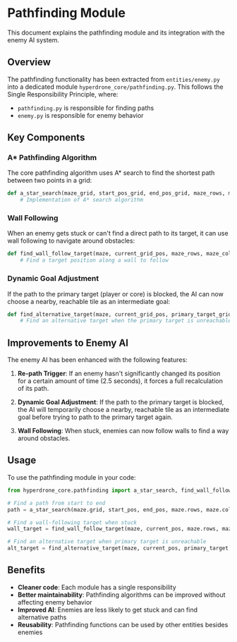 # Pathfinding Module

This document explains the pathfinding module and its integration with the enemy AI system.

## Overview

The pathfinding functionality has been extracted from `entities/enemy.py` into a dedicated module `hyperdrone_core/pathfinding.py`. This follows the Single Responsibility Principle, where:

- `pathfinding.py` is responsible for finding paths
- `enemy.py` is responsible for enemy behavior

## Key Components

### A* Pathfinding Algorithm

The core pathfinding algorithm uses A* search to find the shortest path between two points in a grid:

```python
def a_star_search(maze_grid, start_pos_grid, end_pos_grid, maze_rows, maze_cols):
    # Implementation of A* search algorithm
```

### Wall Following

When an enemy gets stuck or can't find a direct path to its target, it can use wall following to navigate around obstacles:

```python
def find_wall_follow_target(maze, current_grid_pos, maze_rows, maze_cols):
    # Find a target position along a wall to follow
```

### Dynamic Goal Adjustment

If the path to the primary target (player or core) is blocked, the AI can now choose a nearby, reachable tile as an intermediate goal:

```python
def find_alternative_target(maze, current_grid_pos, primary_target_grid, maze_rows, maze_cols, max_distance=10):
    # Find an alternative target when the primary target is unreachable
```

## Improvements to Enemy AI

The enemy AI has been enhanced with the following features:

1. **Re-path Trigger**: If an enemy hasn't significantly changed its position for a certain amount of time (2.5 seconds), it forces a full recalculation of its path.

2. **Dynamic Goal Adjustment**: If the path to the primary target is blocked, the AI will temporarily choose a nearby, reachable tile as an intermediate goal before trying to path to the primary target again.

3. **Wall Following**: When stuck, enemies can now follow walls to find a way around obstacles.

## Usage

To use the pathfinding module in your code:

```python
from hyperdrone_core.pathfinding import a_star_search, find_wall_follow_target, find_alternative_target

# Find a path from start to end
path = a_star_search(maze.grid, start_pos, end_pos, maze.rows, maze.cols)

# Find a wall-following target when stuck
wall_target = find_wall_follow_target(maze, current_pos, maze.rows, maze.cols)

# Find an alternative target when primary target is unreachable
alt_target = find_alternative_target(maze, current_pos, primary_target, maze.rows, maze.cols)
```

## Benefits

- **Cleaner code**: Each module has a single responsibility
- **Better maintainability**: Pathfinding algorithms can be improved without affecting enemy behavior
- **Improved AI**: Enemies are less likely to get stuck and can find alternative paths
- **Reusability**: Pathfinding functions can be used by other entities besides enemies